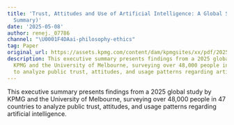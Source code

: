 ```yaml
---
title: 'Trust, Attitudes and Use of Artificial Intelligence: A Global Study 2025 (Executive
  Summary)'
date: '2025-05-08'
author: renej._07786
channel: "\U0001F4DAai-philosophy-ethics"
tag: Paper
original_url: https://assets.kpmg.com/content/dam/kpmgsites/xx/pdf/2025/05/trust-attitudes-and-use-of-ai-executive-summary.pdf)
description: This executive summary presents findings from a 2025 global study by
  KPMG and the University of Melbourne, surveying over 48,000 people in 47 countries
  to analyze public trust, attitudes, and usage patterns regarding artificial intelligence.
---
```


This executive summary presents findings from a 2025 global study by KPMG and the University of Melbourne, surveying over 48,000 people in 47 countries to analyze public trust, attitudes, and usage patterns regarding artificial intelligence.